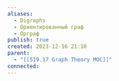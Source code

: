 ```yaml
---
aliases:
  - Digraphs
  - Ориентированный граф
  - Орграф
publish: true
created: 2023-12-16 21:10
parent:
  - "[[519.17 Graph Theory MOC]]"
connected:
---
```
















